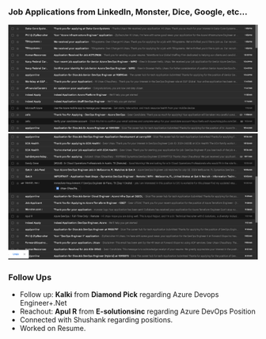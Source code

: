 ### **Job Applications from LinkedIn, Monster, Dice, Google, etc...**
![alt text](image.png)
![alt text](image-1.png)


### **Follow Ups**
- Follow up: **Kalki** from **Diamond Pick** regarding Azure Devops Engineer+.Net
- Reachout: **Apul R** from **E-solutionsinc** regarding Azure DevOps Position
- Connected with Shushank regarding positions.
- Worked on Resume.